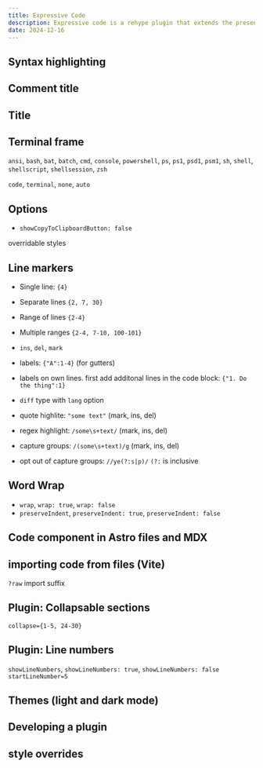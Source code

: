 ```yaml
---
title: Expressive Code
description: Expressive code is a rehype plugin that extends the presentation capabilities of markdown code blocks.
date: 2024-12-16
---
```


## Syntax highlighting

## Comment title

## Title

## Terminal frame

`ansi`, `bash`, `bat`, `batch`, `cmd`, `console`, `powershell`, `ps`, `ps1`, `psd1`, `psm1`, `sh`, `shell`, `shellscript`, `shellsession`, `zsh`

`code`, `terminal`, `none`, `auto`

## Options

- `showCopyToClipboardButton: false`

overridable styles

## Line markers
- Single line: `{4}`
- Separate lines `{2, 7, 30}`
- Range of lines `{2-4}`
- Multiple ranges `{2-4, 7-10, 100-101}`

- `ins`, `del`, `mark`

- labels: `{"A":1-4}` (for gutters)

- labels on own lines. first add additonal lines in the code block: `{"1. Do the thing":1}`

- `diff` type with `lang` option

- quote highlite: `"some text"` (mark, ins, del)
- regex highlight: `/some\s+text/` (mark, ins, del)
- capture groups: `/(some\s+text)/g` (mark, ins, del)
- opt out of capture groups: `//ye(?:s|p)/` `(?:` is inclusive

## Word Wrap

- `wrap`, `wrap: true`, `wrap: false`
- `preserveIndent`, `preserveIndent: true`, `preserveIndent: false`

## Code component in Astro files and MDX

## importing code from files (Vite)

`?raw` import suffix

## Plugin: Collapsable sections

`collapse={1-5, 24-30}`

## Plugin: Line numbers

`showLineNumbers`, `showLineNumbers: true`, `showLineNumbers: false`
`startLineNumber=5`

## Themes (light and dark mode)

## Developing a plugin

## style overrides
